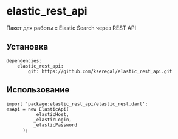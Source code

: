 # elastic_rest_api

Пакет для работы с Elastic Search через REST API


## Установка

```
dependencies:
    elastic_rest_api:
        git: https://github.com/kseregal/elastic_rest_api.git

```

## Использование


```
import 'package:elastic_rest_api/elastic_rest.dart';
esApi = new ElasticApi(
          _elasticHost,
          _elasticLogin,
          _elasticPassword
      );
```